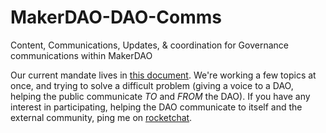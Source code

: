 # MakerDAO-DAO-Comms
Content, Communications, Updates, &amp; coordination for Governance communications within MakerDAO

Our current mandate lives in [this document](https://docs.google.com/document/d/17NuTL_B4GmwrOvurg9an4_vWbBuHeJCzfcN_XX1tFfU/edit?usp=sharing). We're working a few topics at once, and trying to solve a difficult problem (giving a voice to a DAO, helping the public communicate *TO* and *FROM* the DAO). If you have any interest in participating, helping the DAO communicate to itself and the external community, ping me on [rocketchat](https://chat.makerdao.com/direct/tim_black).

